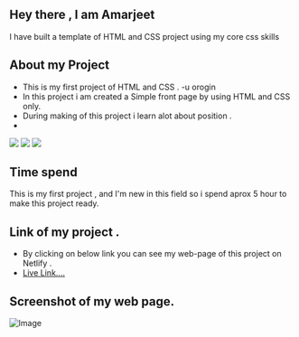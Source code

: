 ## Hey there ,  I am Amarjeet 
 I have built a template of HTML and CSS project using my core css skills 

## About my Project
- This is my first project of HTML and CSS . -u orogin 
- In this project i am created   a  Simple front page by using HTML and CSS only.
- During making of this project i learn alot about position .
-  
 ![](https://img.shields.io/badge/Project-01-green)
 ![](https://img.shields.io/badge/HTML-5-orange)
 ![](https://img.shields.io/badge/CSS-3-blue)

## Time spend 
This is my first project , and I'm new in this field so i spend aprox 5 hour to make this project ready.

## Link of my project .
- By clicking on below link you can see my web-page of this project on Netlify .
- [Live Link....](https://app.netlify.com/sites/funny-choux-139d35/overview)

## Screenshot of my web page.
 ![Image](./assets/my-page.jpg)
